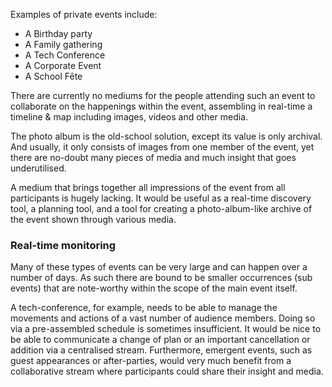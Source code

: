 Examples of private events include:

 * A Birthday party
 * A Family gathering
 * A Tech Conference
 * A Corporate Event
 * A School Fête

There are currently no mediums for the people attending such an event to collaborate on the happenings within the event, assembling in real-time a timeline & map including images, videos and other media.

The photo album is the old-school solution, except its value is only archival. And usually, it only consists of images from one member of the event, yet there are no-doubt many pieces of media and much insight that goes underutilised.

A medium that brings together all impressions of the event from all participants is hugely lacking. It would be useful as a real-time discovery tool, a planning tool, and a tool for creating a photo-album-like archive of the event shown through various media.

### Real-time monitoring

Many of these types of events can be very large and can happen over a number of days. As such there are bound to be smaller occurrences (sub events) that are note-worthy within the scope of the main event itself.

A tech-conference, for example, needs to be able to manage the movements and actions of a vast number of audience members. Doing so via a pre-assembled schedule is sometimes insufficient. It would be nice to be able to communicate a change of plan or an important cancellation or addition via a centralised stream. Furthermore, emergent events, such as guest appearances or after-parties, would very much benefit from a collaborative stream where participants could share their insight and media.